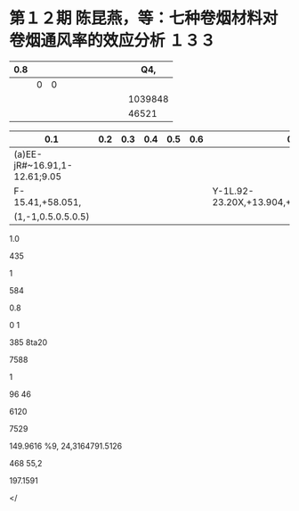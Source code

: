 # 第１２期 陈昆燕，等：七种卷烟材料对卷烟通风率的效应分析 １３３

|0.8| | | | | | | | | |Q4,|
|---|---|---|---|---|---|---|---|---|---|---|
| |0|0| | | | | | | | |
| | | | | | | | | | |1039848|
| | | | | | | | | | |46521|

|0.1|0.2|0.3|0.4|0.5|0.6|0.7|0.8|0.9|10|0.1|0.2|0.3|0.44|0.5|0.6|0.7|0.8|0.9|1.0|
|---|---|---|---|---|---|---|---|---|---|---|---|---|---|---|---|---|---|---|---|
|(a)EE-jR#~16.91,1-12.61;9.05| | | | | | | | | |(6) _| | | | | | | | | |
|F-15.41,+58.051,| | | | | |Y-1L.92-23.20X,+13.904,+71.40421,+15.014,| | | | | | | | | | | | | |
|(1,-1,0.5.0.5.0.5)| | | | | | | | | |(0.5.1,-1,0.5.0.5.0.5)| | | | | | | | | |

1.0

435

1

584

0.8

0
1

385
8ta20

7588

1

96 46

6120

7529

149.9616 %9, 24,3164791.5126

468
55,2

197.1591

</
